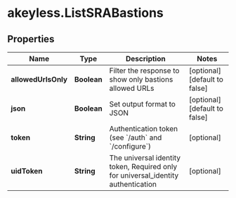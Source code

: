 # akeyless.ListSRABastions

## Properties

Name | Type | Description | Notes
------------ | ------------- | ------------- | -------------
**allowedUrlsOnly** | **Boolean** | Filter the response to show only bastions allowed URLs | [optional] [default to false]
**json** | **Boolean** | Set output format to JSON | [optional] [default to false]
**token** | **String** | Authentication token (see &#x60;/auth&#x60; and &#x60;/configure&#x60;) | [optional] 
**uidToken** | **String** | The universal identity token, Required only for universal_identity authentication | [optional] 


